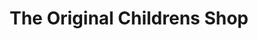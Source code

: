 ---
title: "The Original Childrens Shop"
url: /seattle/the-original-childrens-shop/
shop: clothes
---